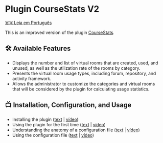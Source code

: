 # Plugin CourseStats V2
[🇧🇷 Leia em Português](README.pt-BR.md) 

This is an improved version of the plugin [CourseStats](https://github.com/dired-ufla/coursestats). 

## :hammer_and_wrench: Available Features
* Displays the number and list of virtual rooms that are created, used, and unused, as well as the utilization rate of the rooms by category.
* Presents the virtual room usage types, including forum, repository, and activity framework.
* Allows the administrator to customize the categories and virtual rooms that will be considered by the plugin for calculating usage statistics.  


## :tv: Installation, Configuration, and Usage

* Installing the plugin ([text](tutorial/install.md) | [vídeo](https://www.youtube.com/watch?v=qLNvJU4EPpQ))
* Using the plugin for the first time ([text](tutorial/first_usage.md) | [vídeo](https://www.youtube.com/watch?v=98T4p3GH8F8))
* Understanding the anatomy of a configuration file ([text](tutorial/config_file_explanation.md) | [vídeo](https://www.youtube.com/watch?v=b8SyizBfEIs))
* Using the configuration file ([text](tutorial/config_file_usage.md) | [vídeo](https://www.youtube.com/watch?v=db7qCcLRKmI))
